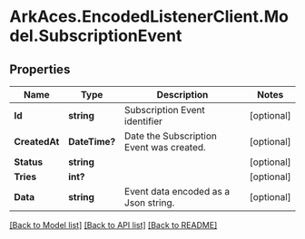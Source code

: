# ArkAces.EncodedListenerClient.Model.SubscriptionEvent
## Properties

Name | Type | Description | Notes
------------ | ------------- | ------------- | -------------
**Id** | **string** | Subscription Event identifier | [optional] 
**CreatedAt** | **DateTime?** | Date the Subscription Event was created. | [optional] 
**Status** | **string** |  | [optional] 
**Tries** | **int?** |  | [optional] 
**Data** | **string** | Event data encoded as a Json string. | [optional] 

[[Back to Model list]](../README.md#documentation-for-models) [[Back to API list]](../README.md#documentation-for-api-endpoints) [[Back to README]](../README.md)

